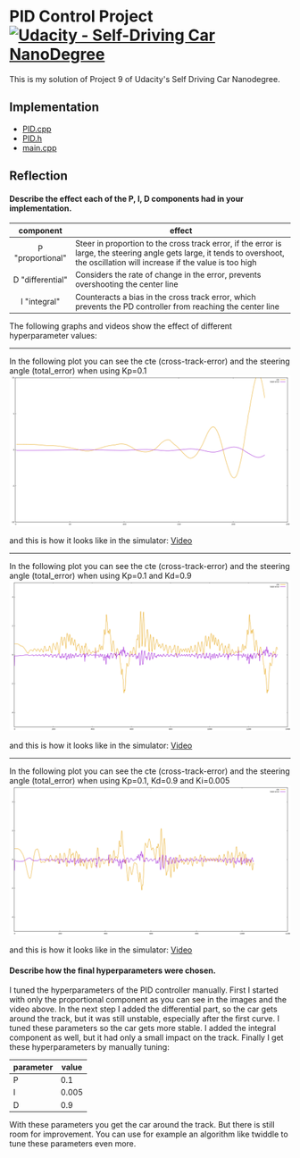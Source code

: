 # PID Control Project [![Udacity - Self-Driving Car NanoDegree](https://s3.amazonaws.com/udacity-sdc/github/shield-carnd.svg)](http://www.udacity.com/drive)

This is my solution of Project 9 of Udacity's Self Driving Car Nanodegree. 

## Implementation

- [PID.cpp](./src/PID.cpp)
- [PID.h](./src/PID.h)
- [main.cpp](./src/main.cpp)

## Reflection

#### Describe the effect each of the P, I, D components had in your implementation.

|component|effect|
|:---:|---|
|P "proportional"|Steer in proportion to the cross track error, if the error is large, the steering angle gets large, it tends to overshoot, the oscillation will increase if the value is too high|
|D "differential"|Considers the rate of change in the error, prevents overshooting the center line|
|I "integral"|Counteracts a bias in the cross track error, which prevents the PD controller from reaching the center line|

The following graphs and videos show the effect of different hyperparameter values: 

---------
In the following plot you can see the cte (cross-track-error) and the steering angle (total_error) when using Kp=0.1
![propotional only](./media/kp_0p1_30mph.png "propotional only")

and this is how it looks like in the simulator: [Video](https://youtu.be/mlQSoZbIjsY)

---------
In the following plot you can see the cte (cross-track-error) and the steering angle (total_error) when using Kp=0.1 and Kd=0.9
![propotional and differential](./media/kp_0p1_kd_0p9_30mph.png "propotional and differential")

and this is how it looks like in the simulator: [Video](./media/kp_0p1_kd_0p9_30mph.mp4?raw=true)

---------
In the following plot you can see the cte (cross-track-error) and the steering angle (total_error) when using Kp=0.1, Kd=0.9 and Ki=0.005
![final pid](./media/kp_0p1_kd_0p9_ki_0.005_30mph.png "final pid")

and this is how it looks like in the simulator: [Video](./media/kp_0p1_kd_0p9_ki_0.005_30mph.m4v?raw=true)

#### Describe how the final hyperparameters were chosen.

I tuned the hyperparameters of the PID controller manually. First I started with only the proportional component as you can see in the images and the video above. In the next step I added the differential part, so the car gets around the track, but it was still unstable, especially after the first curve. I tuned these parameters so the car gets more stable. I added the integral component as well, but it had only a small impact on the track. Finally I get these hyperparameters by manually tuning:

|parameter|value|
|---|---|
|P|0.1|
|I|0.005|
|D|0.9|

With these parameters you get the car around the track. But there is still room for improvement. You can use for example an algorithm like twiddle to tune these parameters even more.


